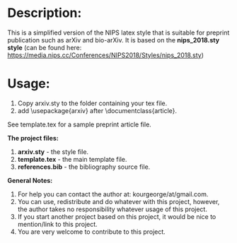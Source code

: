 
# Description:
This is a simplified version of the NIPS latex style that is suitable for preprint publication such as arXiv and bio-arXiv.
It is based on the **nips_2018.sty style** (can be found here: https://media.nips.cc/Conferences/NIPS2018/Styles/nips_2018.sty)


# Usage:
1. Copy arxiv.sty to the folder containing your tex file.
2. add \usepackage{arxiv} after \documentclass{article}.

See template.tex for a sample preprint article file.

**The project files:**
1. **arxiv.sty** - the style file.
2. **template.tex** - the main template file.
3. **references.bib** - the bibliography source file.


**General Notes:**
1. For help you can contact the author at: kourgeorge/at/gmail.com.
2. You can use, redistribute and do whatever with this project, however, the author takes no responsibility whatever usage of this project.
3. If you start another project based on this project, it would be nice to mention/link to this project.
4. You are very welcome to contribute to this project.
